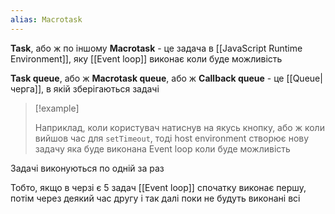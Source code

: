 ```yaml
---
alias: Macrotask
---
```

**Task**, або ж по іншому **Macrotask** - це задача в [[JavaScript Runtime Environment]], яку [[Event loop]] виконає коли буде можливість

**Task queue**, або ж **Macrotask queue**, або ж **Callback queue** - це [[Queue|черга]], в якій зберігаються задачі

> [!example]
> 
> Наприклад, коли користувач натиснув на якусь кнопку, або ж коли вийшов час для `setTimeout`, тоді host environment створює нову задачу яка буде виконана Event loop коли буде можливість 

Задачі виконуються по одній за раз

Тобто, якщо в черзі є 5 задач [[Event loop]] спочатку виконає першу, потім через деякий час другу і так далі поки не будуть виконані всі


